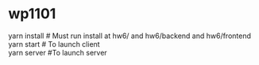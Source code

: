 # wp1101
yarn install # Must run install at hw6/ and hw6/backend and hw6/frontend      
yarn start # To launch client     
yarn server #To launch server   
